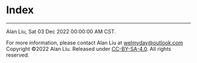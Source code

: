 <!--
	Index file, GitHub Pages

	Created by Alan Liu, Mon 12 Dec 2022 00:00:00 AM CST.
	
	Updated by Alan Liu, Mon 12 Dec 2022 00:00:00 AM CST.
-->

# Index

<footer>
		<hr />
		<p>
		Alan Liu, <time pubdate="pubdate">Sat 03 Dec 2022 00:00:00 AM CST</time>.
		</p>
		<p>
		For more information, please contact Alan Liu at <a href="mailto:welmyday@outlook.com">welmyday@outlook.com</a>
		<br />
		Copyright &copy;2022 Alan Liu. Released under <a href="https://commoncreatives.org/licenses/by-sa/4.0/">CC-BY-SA-4.0</a>. All rights reserved.
		</p>
</footer>